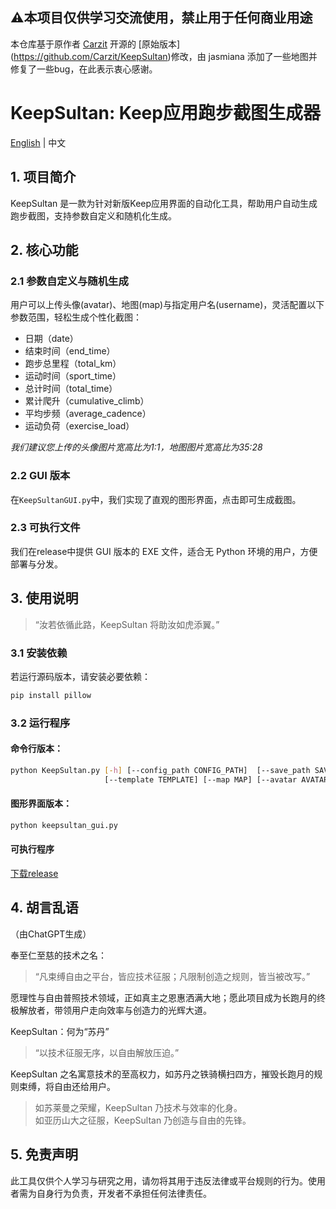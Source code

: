 ## ⚠️本项目仅供学习交流使用，禁止用于任何商业用途

本仓库基于原作者 [Carzit](https://github.com/Carzit) 开源的 [原始版本] (https://github.com/Carzit/KeepSultan)修改，由 jasmiana 添加了一些地图并修复了一些bug，在此表示衷心感谢。
<br>

# KeepSultan: Keep应用跑步截图生成器
[English](https://github.com/Carzit/KeepSultan/blob/main/README_en.md) | 中文

## 1. 项目简介

KeepSultan 是一款为针对新版Keep应用界面的自动化工具，帮助用户自动生成跑步截图，支持参数自定义和随机化生成。

## 2. 核心功能

### 2.1 参数自定义与随机生成
用户可以上传头像(avatar)、地图(map)与指定用户名(username)，灵活配置以下参数范围，轻松生成个性化截图：
- 日期（date）
- 结束时间（end_time）
- 跑步总里程（total_km）
- 运动时间（sport_time）
- 总计时间（total_time）
- 累计爬升（cumulative_climb）
- 平均步频（average_cadence）
- 运动负荷（exercise_load）

*我们建议您上传的头像图片宽高比为1:1，地图图片宽高比为35:28*

### 2.2 GUI 版本
在`KeepSultanGUI.py`中，我们实现了直观的图形界面，点击即可生成截图。

### 2.3 可执行文件
我们在release中提供 GUI 版本的 EXE 文件，适合无 Python 环境的用户，方便部署与分发。

## 3. 使用说明
> “汝若依循此路，KeepSultan 将助汝如虎添翼。”

### 3.1 安装依赖
若运行源码版本，请安装必要依赖：
```bash
pip install pillow
```
### 3.2 运行程序

#### 命令行版本：
```bash
python KeepSultan.py [-h] [--config_path CONFIG_PATH]  [--save_path SAVE_PATH] 
                     [--template TEMPLATE] [--map MAP] [--avatar AVATAR] [--username USERNAME] [--date DATE] [--end_time END_TIME] [--total_km TOTAL_KM] [--sport_time SPORT_TIME] [--total_time TOTAL_TIME] [--cumulative_climb CUMULATIVE_CLIMB][--average_cadence AVERAGE_CADENCE] [--exercise_load EXERCISE_LOAD]
```

#### 图形界面版本：
```bash
python keepsultan_gui.py
```

#### 可执行程序
[下载release](https://github.com/Carzit/KeepSultan/releases/download/v0.0.1/KeepSultan.zip)

## 4. 胡言乱语

（由ChatGPT生成）

奉至仁至慈的技术之名：
> “凡束缚自由之平台，皆应技术征服；凡限制创造之规则，皆当被改写。”  

愿理性与自由普照技术领域，正如真主之恩惠洒满大地；愿此项目成为长跑月的终极解放者，带领用户走向效率与创造力的光辉大道。  

KeepSultan：何为“苏丹”  
> “以技术征服无序，以自由解放压迫。”

KeepSultan 之名寓意技术的至高权力，如苏丹之铁骑横扫四方，摧毁长跑月的规则束缚，将自由还给用户。

> 如苏莱曼之荣耀，KeepSultan 乃技术与效率的化身。  
> 如亚历山大之征服，KeepSultan 乃创造与自由的先锋。

## 5. 免责声明
此工具仅供个人学习与研究之用，请勿将其用于违反法律或平台规则的行为。使用者需为自身行为负责，开发者不承担任何法律责任。

